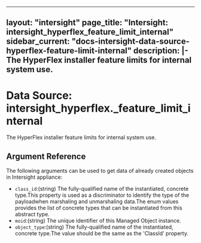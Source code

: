 
---
layout: "intersight"
page_title: "Intersight: intersight_hyperflex_feature_limit_internal"
sidebar_current: "docs-intersight-data-source-hyperflex-feature-limit-internal"
description: |-
The HyperFlex installer feature limits for internal system use.
---

# Data Source: intersight_hyperflex._feature_limit_internal
The HyperFlex installer feature limits for internal system use.
## Argument Reference
The following arguments can be used to get data of already created objects in Intersight appliance:
* `class_id`:(string) The fully-qualified name of the instantiated, concrete type.This property is used as a discriminator to identify the type of the payloadwhen marshaling and unmarshaling data.The enum values provides the list of concrete types that can be instantiated from this abstract type. 
* `moid`:(string) The unique identifier of this Managed Object instance. 
* `object_type`:(string) The fully-qualified name of the instantiated, concrete type.The value should be the same as the 'ClassId' property. 
